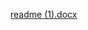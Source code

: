 [readme (1).docx](https://github.com/nehashelar77/Movie-Recommender-System/files/13899597/readme.1.docx)
